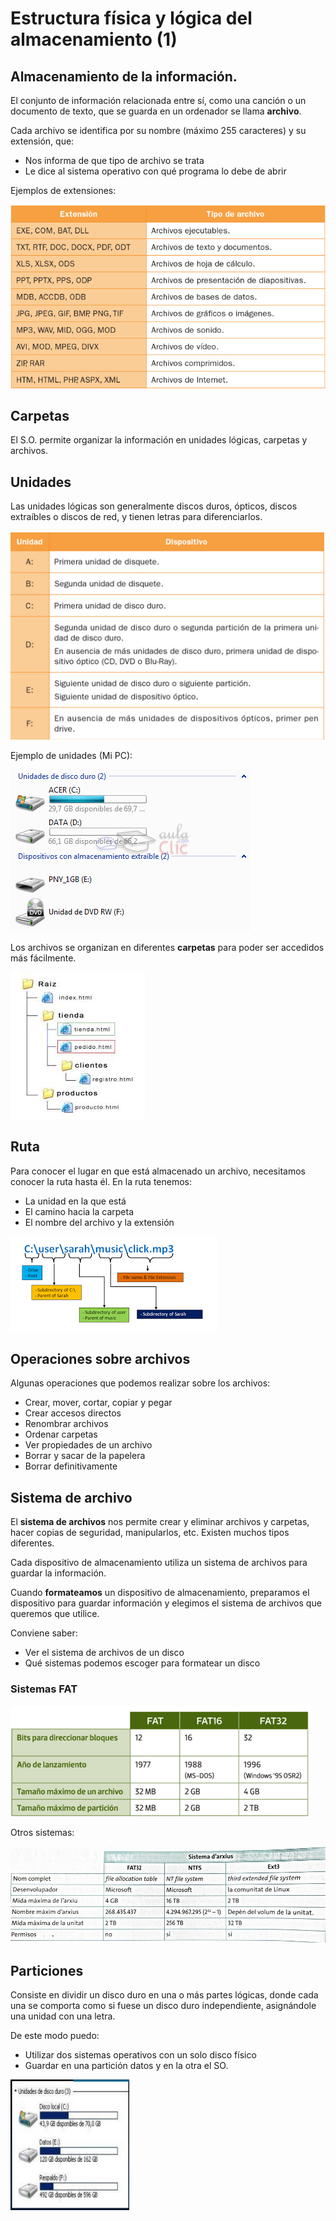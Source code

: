 # Estructura física y lógica del almacenamiento (1)

## Almacenamiento de la información. 

El conjunto de información relacionada entre sí, como una canción o un documento de texto, que se guarda en un ordenador se llama **archivo**.

Cada archivo se identifica por su nombre (máximo 255 caracteres) y su extensión, que:

- Nos informa de que tipo de archivo se trata
- Le dice al sistema operativo con qué programa lo debe de abrir

Ejemplos de extensiones:

![](img/2019-09-24-08-48-40.png)

## Carpetas

El S.O. permite organizar la información en unidades lógicas, carpetas y archivos.

## Unidades

Las unidades lógicas son generalmente discos duros, ópticos, discos extraíbles o discos de red, y tienen letras para diferenciarlos.

![](img/2019-09-24-08-49-42.png)

Ejemplo de unidades (Mi PC):

![](img/2019-09-24-08-32-14.png)

Los archivos se organizan en diferentes **carpetas** para poder ser accedidos más fácilmente.

![](img/2019-09-17-08-31-42.png)

## Ruta

Para conocer el lugar en que está almacenado un archivo, necesitamos conocer la ruta hasta él. En la ruta tenemos:

- La unidad en la que está
- El camino hacia la carpeta
- El nombre del archivo y la extensión

![](img/2019-09-17-08-32-36.png)

## Operaciones sobre archivos

Algunas operaciones que podemos realizar sobre los archivos:

- Crear, mover, cortar, copiar y pegar
- Crear accesos directos
- Renombrar archivos
- Ordenar carpetas
- Ver propiedades de un archivo
- Borrar y sacar de la papelera
- Borrar definitivamente

## Sistema de archivo

El **sistema de archivos** nos permite crear y eliminar archivos y carpetas, hacer copias de seguridad, manipularlos, etc. Existen muchos tipos diferentes.

Cada dispositivo de almacenamiento utiliza un sistema de archivos para guardar la información.

Cuando **formateamos** un dispositivo de almacenamiento, preparamos el dispositivo para guardar información y elegimos el sistema de archivos que queremos que utilice.

Conviene saber:

- Ver el sistema de archivos de un disco
- Qué sistemas podemos escoger para formatear un disco

### Sistemas FAT

![](img/2019-09-17-08-27-47.png)

Otros sistemas:

![](img/2019-09-17-08-28-37.png)

## Particiones

Consiste en dividir un disco duro en una o más partes lógicas, donde cada una se comporta como si fuese un disco duro independiente, asignándole una unidad con una letra.

De este modo puedo:

- Utilizar dos sistemas operativos con un solo disco físico
- Guardar en una partición datos y en la otra el SO.

![](img/2019-09-17-08-21-39.png)
